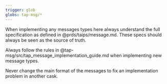 ```yaml
---
trigger: glob
globs: tap-msg/*
---
```


When implementing any messages types here always understand the full specification as defined in @prds/taips/message.md. These specs should always be seen as the source of truth.

Always follow the rules in @tap-msg/src/tap_message_implementation_guide.md when implementing new message types.

Never change the main format of the messages to fix an implementation problem in another cask.